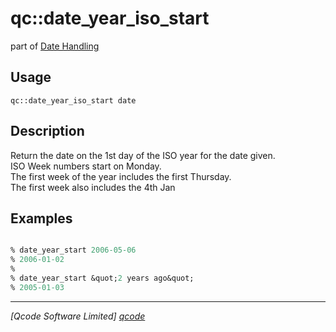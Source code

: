 qc::date_year_iso_start
=======================

part of [Date Handling](../qc/wiki/DateHandling)

Usage
-----
`qc::date_year_iso_start date`

Description
-----------
Return the date on the 1st day of the ISO year for the date given.<br/>ISO Week numbers start on Monday.<br/>The first week of the year includes the first Thursday.<br/>The first week also includes the 4th Jan

Examples
--------
```tcl

% date_year_start 2006-05-06
% 2006-01-02
%
% date_year_start &quot;2 years ago&quot;
% 2005-01-03

```

----------------------------------
*[Qcode Software Limited] [qcode]*

[qcode]: http://www.qcode.co.uk "Qcode Software"